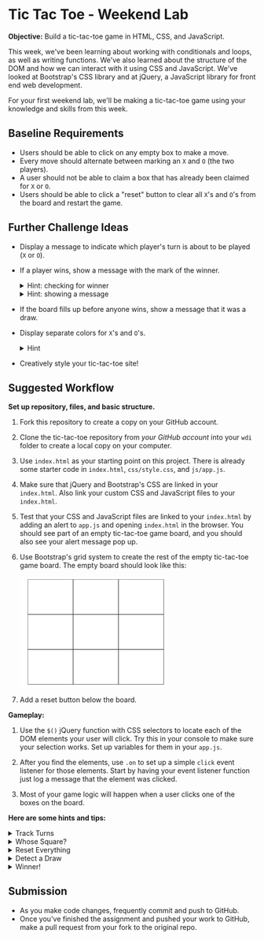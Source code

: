 # Tic Tac Toe - Weekend Lab

**Objective:** Build a tic-tac-toe game in HTML, CSS, and JavaScript.


This week, we've been learning about working with conditionals and loops, as well as writing functions. We've also learned about the structure of the DOM and how we can interact with it using CSS and JavaScript. We've looked at Bootstrap's CSS library and at jQuery, a JavaScript library for front end web development.

For your first weekend lab, we'll be making a tic-tac-toe game using your knowledge and skills from this week.

## Baseline Requirements
* Users should be able to click on any empty box to make a move.   
* Every move should alternate between marking an `X` and `O` (the two players).  
* A user should not be able to claim a box that has already been claimed for `X` or `O`.
* Users should be able to click a "reset" button to clear all `X`'s and `O`'s from the board and restart the game.


## Further Challenge Ideas

* Display a message to indicate which player's turn is about to be played (`X` or `O`).    

* If a player wins, show a message with the mark of the winner.
    <details><summary>Hint: checking for winner</summary><p>Determine all the winning combinations. Check those combinations against the board contents after every move.</p></details>  
    <details><summary>Hint: showing a message</summary>Try an `alert`. For an extra challenge, put a message directly onto the page using jQuery!</details>

* If the board fills up before anyone wins, show a message that it was a draw.

* Display separate colors for `X`'s and `O`'s. <details><summary>Hint</summary><p>Use jQuery to add a CSS class to the square when a player makes a move.</p></details>


* Creatively style your tic-tac-toe site!

## Suggested Workflow

**Set up repository, files, and basic structure.**

1. Fork this repository to create a copy on your GitHub account.

1. Clone the tic-tac-toe repository from *your GitHub account* into your `wdi` folder to create a local copy on your computer.

2. Use `index.html` as your starting point on this project. There is already some starter code in `index.html`, `css/style.css`, and `js/app.js`.

1. Make sure that jQuery and Bootstrap's CSS are linked in your `index.html`. Also link your custom CSS and JavaScript files to your `index.html`.

3. Test that your CSS and JavaScript files are linked to your `index.html` by adding an alert to `app.js` and opening `index.html` in the browser. You should see part of an empty tic-tac-toe game board, and you should also see your alert message pop up.

1. Use Bootstrap's grid system to create the rest of the empty tic-tac-toe game board. The empty board should look like this:

    <img src="board.png" width="300px" alt="empty tic tac toe board">

1. Add a reset button below the board.

**Gameplay:**

1. Use the `$()` jQuery function with CSS selectors to locate each of the DOM elements your user will click. Try this in your console to make sure your selection works. Set up variables for them in your `app.js`.

1. After you find the elements, use `.on` to set up a simple `click` event listener for those elements. Start by having your event listener function just log a message that the element was clicked.  

1. Most of your game logic will happen when a user clicks one of the boxes on the board.


  **Here are some hints and tips:**
  	<details><summary>Track Turns</summary><p>You need to keep track of whose turn it is. This will be important when deciding whether to draw an `X` or an `O`. Try storing the turn as a variable.</p></details>
	<details><summary>Whose Square?</summary><p>You'll need a way for your code to check whether a square is empty. When a square is claimed, use jQuery to change something about the square's DOM element. Then you can check that feature of the square later! Test your ideas in the console.</p></details>
	<details><summary>Reset Everything</summary><p>Your reset button should change the board back to its initial configuration. Make sure you empty all the squares and reset all other variables to their starting values.</p></details>
  	<details><summary>Detect a Draw</summary><p>The game can end when someone wins or if the board is full. How can you check whether the board still has space for the players to move?</p></details>
  	<details><summary>Winner!</summary><p>Separate your code that checks for a winner into a separate function. You'll need to call this function often. When?</p></details>

## Submission

* As you make code changes, frequently commit and push to GitHub.
* Once you've finished the assignment and pushed your work to GitHub, make a pull request from your fork to the original repo.
